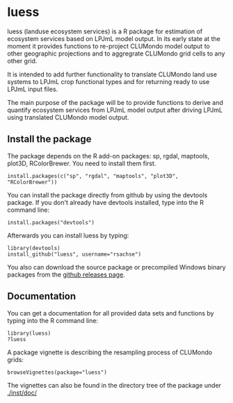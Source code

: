 luess
=====

luess (landuse ecosystem services) is a R package for estimation of ecosystem services based on LPJmL model output. In its early state at the moment
it provides functions to re-project CLUMondo model output to other geographic projections and to aggregrate CLUMondo 
grid cells to any other grid.

It is intended to add further functionality to translate CLUMondo land use systems to LPJmL crop functional types and for
returning ready to use LPJmL input files.

The main purpose of the package will be to provide functions to derive and quantify ecosystem services from LPJmL model
output after driving LPJmL using translated CLUMondo model output.


Install the package
-----------------------------------------------------------------------------
The package depends on the R add-on packages: sp, rgdal, maptools, plot3D, RColorBrewer. You need to install them first.

	install.packages(c("sp", "rgdal", "maptools", "plot3D", "RColorBrewer"))

You can install the package directly from github by using the devtools package. If you don't already have devtools
installed, type into the R command line:

	install.packages("devtools")
	
Afterwards you can install luess by typing:

	library(devtools)
	install_github("luess", username="rsachse")
	
You also can download the source package or precompiled Windows binary packages 
from the [github releases page](https://github.com/rsachse/luess/releases).

Documentation
-----------------------------------------------------------------------------
You can get a documentation for all provided data sets and functions by typing into the R command line:
	
	library(luess)
	?luess

A package vignette is describing the resampling process of CLUMondo grids:
	
	browseVignettes(package="luess")

The vignettes can also be found in the directory tree of the package 
under [./inst/doc/](https://github.com/rsachse/luess/tree/master/inst/doc)
